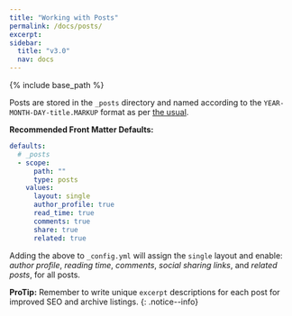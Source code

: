 ```yaml
---
title: "Working with Posts"
permalink: /docs/posts/
excerpt:
sidebar:
  title: "v3.0"
  nav: docs
---
```


{% include base_path %}

Posts are stored in the `_posts` directory and named according to the `YEAR-MONTH-DAY-title.MARKUP` format as per [the usual](https://jekyllrb.com/docs/posts/).

**Recommended Front Matter Defaults:**

```yaml
defaults:
  # _posts
  - scope:
      path: ""
      type: posts
    values:
      layout: single
      author_profile: true
      read_time: true
      comments: true
      share: true
      related: true
```

Adding the above to `_config.yml` will assign the `single` layout and enable: *author profile*, *reading time*, *comments*, *social sharing links*, and *related posts*, for all posts.

**ProTip:** Remember to write unique `excerpt` descriptions for each post for improved SEO and archive listings.
{: .notice--info}
